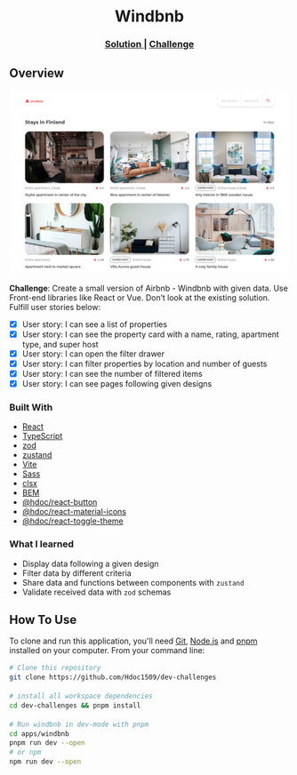 <h1 align="center">Windbnb</h1>

<div align="center">
  <h3>
    <a href="https://hdoc-windbnb.netlify.app">
      Solution
    </a>
    <span> | </span>
    <a href="https://legacy.devchallenges.io/challenges/3JFYedSOZqAxYuOCNmYD">
      Challenge
    </a>
  </h3>
</div>

## Overview

![screenshot](screenshots/windbnb.png)

**Challenge**: Create a small version of Airbnb - Windbnb with given data. Use Front-end libraries like React or Vue. Don’t look at the existing solution. Fulfill user stories below:

- [x] User story: I can see a list of properties
- [x] User story: I can see the property card with a name, rating, apartment type, and super host
- [x] User story: I can open the filter drawer
- [x] User story: I can filter properties by location and number of guests
- [x] User story: I can see the number of filtered items
- [x] User story: I can see pages following given designs

### Built With

- [React](https://reactjs.dev/)
- [TypeScript](https://www.typescriptlang.org/)
- [zod](https://zod.dev/)
- [zustand](https://docs.pmnd.rs/zustand/getting-started/introduction)
- [Vite](https://vitejs.dev/)
- [Sass](https://sass-lang.com/)
- [clsx](https://github.com/lukeed/clsx#readme)
- [BEM](https://getbem.com/)
- [@hdoc/react-button](https://www.npmjs.com/package/@hdoc/react-button)
- [@hdoc/react-material-icons](https://www.npmjs.com/package/@hdoc/react-material-icons)
- [@hdoc/react-toggle-theme](https://www.npmjs.com/package/@hdoc/react-toggle-theme)

### What I learned

- Display data following a given design
- Filter data by different criteria
- Share data and functions between components with `zustand`
- Validate received data with `zod` schemas

## How To Use

To clone and run this application, you'll need [Git](https://git-scm.com), [Node.js](https://nodejs.org/en/download/) and [pnpm](https://pnpm.io/installation) installed on your computer. From your command line:

```bash
# Clone this repository
git clone https://github.com/Hdoc1509/dev-challenges

# install all workspace dependencies
cd dev-challenges && pnpm install

# Run windbnb in dev-mode with pnpm
cd apps/windbnb
pnpm run dev --open
# or npm
npm run dev --open
```
